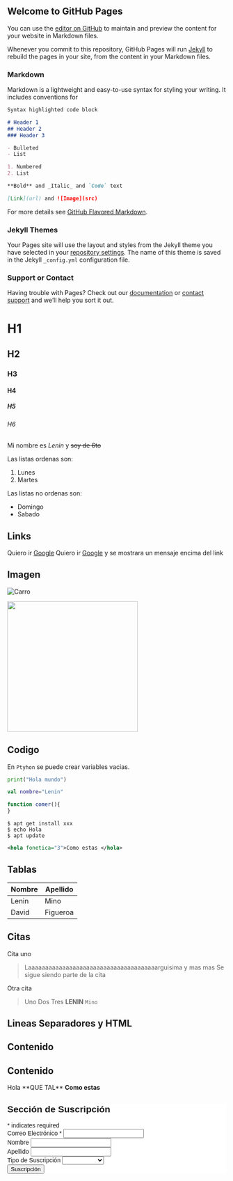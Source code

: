## Welcome to GitHub Pages

You can use the [editor on GitHub](https://github.com/Libres2020/Libres2020.github.io/edit/main/README.md) to maintain and preview the content for your website in Markdown files.

Whenever you commit to this repository, GitHub Pages will run [Jekyll](https://jekyllrb.com/) to rebuild the pages in your site, from the content in your Markdown files.

### Markdown

Markdown is a lightweight and easy-to-use syntax for styling your writing. It includes conventions for

```markdown
Syntax highlighted code block

# Header 1
## Header 2
### Header 3

- Bulleted
- List

1. Numbered
2. List

**Bold** and _Italic_ and `Code` text

[Link](url) and ![Image](src)
```

For more details see [GitHub Flavored Markdown](https://guides.github.com/features/mastering-markdown/).

### Jekyll Themes

Your Pages site will use the layout and styles from the Jekyll theme you have selected in your [repository settings](https://github.com/Libres2020/Libres2020.github.io/settings). The name of this theme is saved in the Jekyll `_config.yml` configuration file.

### Support or Contact

Having trouble with Pages? Check out our [documentation](https://docs.github.com/categories/github-pages-basics/) or [contact support](https://github.com/contact) and we’ll help you sort it out.

# H1
## H2
### H3
#### H4
##### H5
###### H6


Mi nombre es *Lenin* y ~~soy de 6to~~

Las listas ordenas son:
1.  Lunes
1.  Martes

Las listas no ordenas son:
-  Domingo
-  Sabado

##  Links
Quiero ir [Google](http://www.google.com)
Quiero ir [Google](http://www.google.com "Soy Lenin") y se mostrara un mensaje encima del link

##  Imagen

![Carro](https://i.blogs.es/594843/chrome/450_1000.jpg "Otro Mensaje")

<img src="https://i.blogs.es/594843/chrome/450_1000.jpg" height="300px" >

## Codigo

En `Ptyhon` se puede crear variables vacias.

```python
print("Hola mundo")
```

```Kotlin
val nombre="Lenin"
```

```javascript
function comer(){
}
```

```
$ apt get install xxx
$ echo Hola
$ apt update
```

```xml
<hola fonetica="3">Como estas </hola>
```

## Tablas

| Nombre | Apellido |
| --- | --- |
| Lenin | Mino |
| David | Figueroa |


## Citas

Cita uno

> Laaaaaaaaaaaaaaaaaaaaaaaaaaaaaaaaaaaaaarguisima y mas mas
> Se sigue siendo parte de la cita

Otra cita
> Uno
> Dos
> Tres
> **LENIN** `Mino`

## Lineas Separadores y HTML

Contenido
----
Contenido
----


<p>Hola **QUE TAL** <strong> Como estas </strong> </p>

<!-- Begin Mailchimp Signup Form -->
<link href="//cdn-images.mailchimp.com/embedcode/classic-10_7.css" rel="stylesheet" type="text/css">
<style type="text/css">
	#mc_embed_signup{background:#fff; clear:left; font:14px Helvetica,Arial,sans-serif; }
	/* Add your own Mailchimp form style overrides in your site stylesheet or in this style block.
	   We recommend moving this block and the preceding CSS link to the HEAD of your HTML file. */
</style>
<div id="mc_embed_signup">
<form action="https://epn.us7.list-manage.com/subscribe/post?u=4792990a85bc95ad8b04931b4&amp;id=d36c1d3959" method="post" id="mc-embedded-subscribe-form" name="mc-embedded-subscribe-form" class="validate" target="_blank" novalidate>
    <div id="mc_embed_signup_scroll">
	<h2>Sección de Suscripción</h2>
<div class="indicates-required"><span class="asterisk">*</span> indicates required</div>
<div class="mc-field-group">
	<label for="mce-EMAIL">Correo Electrónico  <span class="asterisk">*</span>
</label>
	<input type="email" value="" name="EMAIL" class="required email" id="mce-EMAIL">
</div>
<div class="mc-field-group">
	<label for="mce-FNAME">Nombre </label>
	<input type="text" value="" name="FNAME" class="" id="mce-FNAME">
</div>
<div class="mc-field-group">
	<label for="mce-LNAME">Apellido </label>
	<input type="text" value="" name="LNAME" class="" id="mce-LNAME">
</div>
<div class="mc-field-group">
	<label for="mce-MMERGE3">Tipo de Suscripción </label>
	<select name="MMERGE3" class="" id="mce-MMERGE3">
	<option value=""></option>
	<option value="Colaborador">Colaborador</option>
<option value="Usuario">Usuario</option>
<option value="Visita">Visita</option>

	</select>
</div>
	<div id="mce-responses" class="clear">
		<div class="response" id="mce-error-response" style="display:none"></div>
		<div class="response" id="mce-success-response" style="display:none"></div>
	</div>    <!-- real people should not fill this in and expect good things - do not remove this or risk form bot signups-->
    <div style="position: absolute; left: -5000px;" aria-hidden="true"><input type="text" name="b_4792990a85bc95ad8b04931b4_d36c1d3959" tabindex="-1" value=""></div>
    <div class="clear"><input type="submit" value="Suscripción" name="subscribe" id="mc-embedded-subscribe" class="button"></div>
    </div>
</form>
</div>
<script type='text/javascript' src='//s3.amazonaws.com/downloads.mailchimp.com/js/mc-validate.js'></script><script type='text/javascript'>(function($) {window.fnames = new Array(); window.ftypes = new Array();fnames[0]='EMAIL';ftypes[0]='email';fnames[1]='FNAME';ftypes[1]='text';fnames[2]='LNAME';ftypes[2]='text';fnames[3]='MMERGE3';ftypes[3]='dropdown';}(jQuery));var $mcj = jQuery.noConflict(true);</script>
<!--End mc_embed_signup-->
